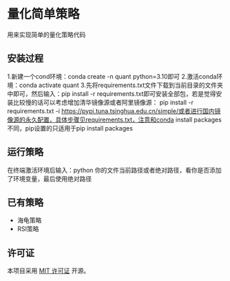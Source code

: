 # 量化简单策略

用来实现简单的量化策略代码

## 安装过程

1.新建一个cond环境：conda create -n quant python=3.10即可
2.激活conda环境：conda activate quant
3.先将requirements.txt文件下载到当前目录的文件夹中即可，然后输入：pip install -r requirements.txt即可安装全部包，若是觉得安装比较慢的话可以考虑增加清华镜像源或者阿里镜像源：
pip install -r requirements.txt -i https://pypi.tuna.tsinghua.edu.cn/simple/或者进行国内镜像源的永久配置，具体步骤见requirements.txt，注意和conda install packages不同，pip设置的只适用于pip install packages

## 运行策略

在终端激活环境后输入：python 你的文件当前路径或者绝对路径，看你是否添加了环境变量，最后使用绝对路径

## 已有策略
* 海龟策略
* RSI策略

## 许可证

本项目采用 [MIT 许可证](LICENSE) 开源。
